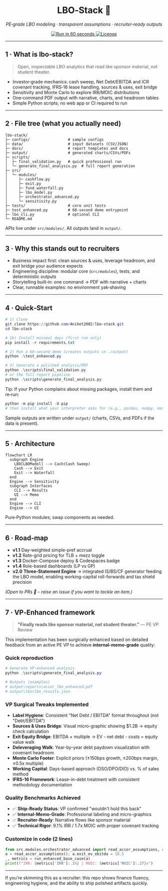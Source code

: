 <h1 align="center">LBO‑Stack 🦄</h1>

<p align="center"><em>PE‑grade LBO modeling · transparent assumptions · recruiter‑ready outputs</em></p>

<p align="center">
  <a href="#quick-start">
    <img alt="Run in 60 seconds" src="https://img.shields.io/badge/Run_in-60s-2e7d32?logo=python&logoColor=white">
  </a>
  <a href="#license">
    <img alt="License" src="https://img.shields.io/github/license/Aniket2002/lbo-stack">
  </a>
</p>

---

## 1 · What is lbo‑stack?

> Open, inspectable LBO analytics that read like sponsor material, not student theater.

- Investor‑grade mechanics: cash sweep, Net Debt/EBITDA and ICR covenant tracking, IFRS‑16 lease handling, sources & uses, exit bridge
- Sensitivity and Monte Carlo to explore IRR/MOIC distributions
- One‑command PDF output with narrative, charts, and headroom tables
- Simple Python scripts; no web app or CI required to run

---

## 2 · File tree (what you actually need)

```
lbo-stack/
├─ configs/                 # sample configs
├─ data/                    # input datasets (CSV/JSON)
├─ docs/                    # report templates and docs
├─ output/                  # generated charts/CSVs/PDFs
├─ scripts/
│  ├─ final_validation.py   # quick professional run
│  └─ generate_final_analysis.py  # full report generation
├─ src/
│  └─ modules/
│     ├─ cashflow.py
│     ├─ exit.py
│     ├─ fund_waterfall.py
│     ├─ lbo_model.py
│     ├─ orchestrator_advanced.py
│     └─ sensitivity.py
├─ tests/                   # core unit tests
├─ test_enhanced.py         # 60‑second demo entrypoint
├─ lbo_cli.py               # optional CLI
└─ README.md
```

APIs live under `src/modules/`. All outputs land in `output/`.

---

## 3 · Why this stands out to recruiters

- Business impact first: clean sources & uses, leverage headroom, and exit bridge your audience expects
- Engineering discipline: modular core (`src/modules`), tests, and deterministic outputs
- Storytelling built‑in: one command → PDF with narrative + charts
- Clear, runnable examples: no environment yak‑shaving

---

## 4 · Quick‑Start

```powershell
# 1) Clone
git clone https://github.com/Aniket2002/lbo-stack.git
cd lbo-stack

# 1b) Install minimal deps (first run only)
pip install -r requirements.txt

# 2) Run a 60‑second demo (creates outputs in ./output)
python .\test_enhanced.py

# 3) Generate a polished analysis/PDF
python .\scripts\final_validation.py
# or the full report pipeline
python .\scripts\generate_final_analysis.py
```

Tip: If your Python complains about missing packages, install them and re‑run:

```powershell
python -m pip install -U pip
# then install what your interpreter asks for (e.g., pandas, numpy, matplotlib)
```

Sample outputs are written under `output/` (charts, CSVs, and PDFs if the data is present).

---

## 5 · Architecture

```mermaid
flowchart LR
  subgraph Engine
    LBO[LBOModel] --> Cash(Cash Sweep)
    Cash --> Exit
    Exit --> Waterfall
  end
  Engine --> Sensitivity
  subgraph Interfaces
    CLI --> Results
    UI --> Memo
  end
  Engine --> CLI
  Engine --> UI
```

Pure‑Python modules; swap components as needed.

---

## 6 · Road‑map

* **v1.1**  Day-weighted simple-pref accrual
* **v1.2**  Rate-grid pricing for TLB + mezz toggle
* **v1.3**  Docker-Compose deploy & Codespaces badge
* **v1.4**  Role-based dashboards (LP vs GP)
* **v2.0**  **Three-Statement Engine** → integrated IS/BS/CF generator feeding the LBO model, enabling working-capital roll-forwards and tax shield precision

*(Open to PRs 👏 – raise an issue if you want to tackle an item.)*

---

## 7 · VP‑Enhanced framework

> **"Finally reads like sponsor material, not student theater."** — PE VP Review

This implementation has been surgically enhanced based on detailed feedback from an active PE VP to achieve **internal-memo-grade** quality:

### Quick reproduction
```powershell
# Generate VP‑enhanced analysis
python .\scripts\generate_final_analysis.py

# Outputs (examples)
# output\reports\accor_lbo_enhanced.pdf
# output\lbo\lbo_results.json
```

### VP Surgical Tweaks Implemented
- **Label Hygiene**: Consistent "Net Debt / EBITDA" format throughout (not "Debt/EBITDA")
- **Sources & Uses Bridge**: Visual micro-graphic showing $1.2B → equity check calculation
- **Exit Equity Bridge**: EBITDA × multiple → EV - net debt - costs = equity value walk
- **Deleveraging Walk**: Year-by-year debt paydown visualization with covenant headroom
- **Monte Carlo Footer**: Explicit priors (±150bps growth, ±200bps margin, ±0.5x multiple)
- **Working Capital**: Days-based approach (DSO/DPO/DIO) vs. % of sales method
- **IFRS-16 Framework**: Lease-in-debt treatment with consistent methodology documentation

### Quality Benchmarks Achieved
- ✅ **Ship-Ready Status**: VP confirmed "wouldn't hold this back"
- ✅ **Internal-Memo-Grade**: Professional labeling and micro-graphics
- ✅ **Recruiter-Ready**: Narrative flows like sponsor material
- ✅ **Technical Rigor**: 9.1% IRR / 1.7x MOIC with proper covenant tracking

### Customize in code (2 lines)
```python
from src.modules.orchestrator_advanced import read_accor_assumptions, run_enhanced_base_case
a = read_accor_assumptions(); a.exit_ev_ebitda = 10.5
_, metrics = run_enhanced_base_case(a)
print(f"IRR: {metrics['IRR']:.1%} | MOIC: {metrics['MOIC']:.2f}x")
```

---

If you’re skimming this as a recruiter: this repo shows finance fluency, engineering hygiene, and the ability to ship polished artifacts quickly.

